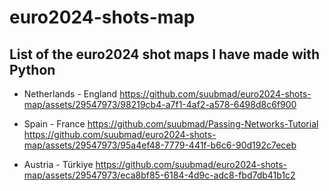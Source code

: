 # euro2024-shots-map


## List of the euro2024 shot maps I have made with Python


  - Netherlands - England https://github.com/suubmad/euro2024-shots-map/assets/29547973/98219cb4-a7f1-4af2-a578-6498d8c6f900

  - Spain - France https://github.com/suubmad/Passing-Networks-Tutorial https://github.com/suubmad/euro2024-shots-map/assets/29547973/95a4ef48-7779-441f-b6c6-90d192c7eceb
  
  - Austria - Türkiye https://github.com/suubmad/euro2024-shots-map/assets/29547973/eca8bf85-6184-4d9c-adc8-fbd7db41b1c2

